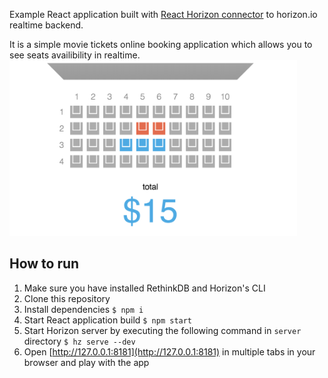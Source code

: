 Example React application built with [React Horizon connector](https://github.com/roman01la/react-horizon) to horizon.io realtime backend.

It is a simple movie tickets online booking application which allows you to see seats availibility in realtime.
<img src="screenshot.png" width="460" />

## How to run
1. Make sure you have installed RethinkDB and Horizon's CLI
2. Clone this repository
3. Install dependencies `$ npm i`
4. Start React application build `$ npm start`
5. Start Horizon server by executing the following command in `server` directory `$ hz serve --dev`
6. Open [http://127.0.0.1:8181](http://127.0.0.1:8181) in multiple tabs in your browser and play with the app
